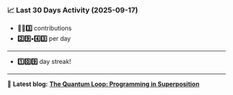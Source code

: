 <!--START_STATS-->
### 📈 Last 30 Days Activity (2025-09-17)  
- **🎱🎱3️⃣** contributions  
- **2️⃣9️⃣•4️⃣3️⃣** per day
---
- **1️⃣0️⃣9️⃣** day streak!
---
📝 **Latest blog:** [**The Quantum Loop: Programming in Superposition**](https://andriak.com/blog/quantum-loop)
<!--END_STATS-->

